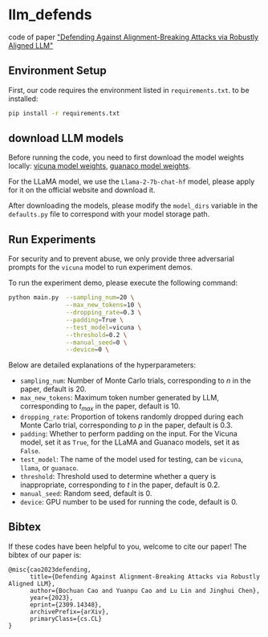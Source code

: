 # llm_defends
code of paper ["Defending Against Alignment-Breaking Attacks via Robustly Aligned LLM"](https://arxiv.org/abs/2309.14348)
## Environment Setup
First, our code requires the environment listed in ```requirements.txt```. to be installed:
```bash
pip install -r requirements.txt
```
## download LLM models
Before running the code, you need to first download the model weights locally: [vicuna model weights](https://huggingface.co/lmsys/vicuna-7b-v1.3), [guanaco model weights](https://huggingface.co/TheBloke/guanaco-7B-HF).

For the LLaMA model, we use the ```Llama-2-7b-chat-hf``` model, please apply for it on the official website and download it.

After downloading the models, please modify the ```model_dirs``` variable in the ```defaults.py``` file to correspond with your model storage path.

## Run Experiments
For security and to prevent abuse, we only provide three adversarial prompts for the ```vicuna``` model to run experiment demos.

To run the experiment demo, please execute the following command:
```bash
python main.py  --sampling_num=20 \
                --max_new_tokens=10 \
                --dropping_rate=0.3 \
                --padding=True \
                --test_model=vicuna \
                --threshold=0.2 \
                --manual_seed=0 \
                --device=0 \
```
Below are detailed explanations of the hyperparameters:
* ```sampling_num```: Number of Monte Carlo trials, corresponding to $n$ in the paper, default is 20.
* ```max_new_tokens```: Maximum token number generated by LLM, corresponding to $t_{max}$ in the paper, default is 10.
* ```dropping_rate```: Proportion of tokens randomly dropped during each Monte Carlo trial, corresponding to $p$ in the paper, default is 0.3.
* ```padding```: Whether to perform padding on the input. For the Vicuna model, set it as ```True```, for the LLaMA and Guanaco models, set it as ```False```.
* ```test_model```: The name of the model used for testing, can be ```vicuna```, ```llama```, or ```guanaco```.
* ```threshold```: Threshold used to determine whether a query is inappropriate, corresponding to $t$ in the paper, default is 0.2.
* ```manual_seed```: Random seed, default is 0.
* ```device```: GPU number to be used for running the code, default is 0.

## Bibtex
If these codes have been helpful to you, welcome to cite our paper! The bibtex of our paper is:
```
@misc{cao2023defending,
      title={Defending Against Alignment-Breaking Attacks via Robustly Aligned LLM}, 
      author={Bochuan Cao and Yuanpu Cao and Lu Lin and Jinghui Chen},
      year={2023},
      eprint={2309.14348},
      archivePrefix={arXiv},
      primaryClass={cs.CL}
}
```

